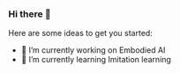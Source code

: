 ### Hi there 👋


Here are some ideas to get you started:

- 🔭 I’m currently working on Embodied AI
- 🌱 I’m currently learning Imitation learning

